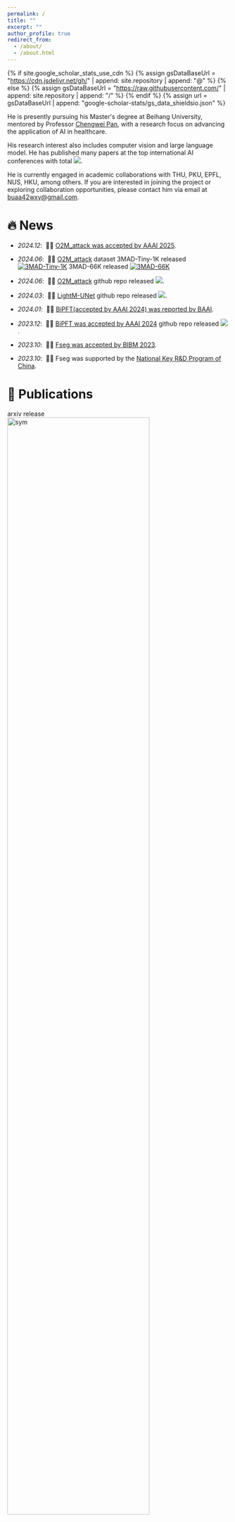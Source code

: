 ```yaml
---
permalink: /
title: ""
excerpt: ""
author_profile: true
redirect_from: 
  - /about/
  - /about.html
---
```


{% if site.google_scholar_stats_use_cdn %}
{% assign gsDataBaseUrl = "https://cdn.jsdelivr.net/gh/" | append: site.repository | append: "@" %}
{% else %}
{% assign gsDataBaseUrl = "https://raw.githubusercontent.com/" | append: site.repository | append: "/" %}
{% endif %}
{% assign url = gsDataBaseUrl | append: "google-scholar-stats/gs_data_shieldsio.json" %}

<span class='anchor' id='about-me'></span>

He is presently pursuing his Master's degree at Beihang University, mentored by Professor [Chengwei Pan](https://scholar.google.com/citations?user=7i1dqbEAAAAJ&hl=en), with a research focus on advancing the application of AI in healthcare.

His research interest also includes computer vision and large language model. He has published many papers at the top international AI conferences with total <a href='https://scholar.google.com/citations?user=jQSagnIAAAAJ'><img src="https://img.shields.io/endpoint?url={{ url | url_encode }}&logo=Google%20Scholar&labelColor=f6f6f6&color=9cf&style=flat&label=citations"></a>.

He is currently engaged in academic collaborations with THU, PKU, EPFL, NUS, HKU, among others. If you are interested in joining the project or exploring collaboration opportunities, please contact him via email at buaa42wxy@gmail.com.



# 🔥 News
- *2024.12*: &nbsp;🎉🎉 [O2M_attack was accepted by AAAI 2025](https://arxiv.org/abs/2405.20775).
- *2024.06*: &nbsp;🎉🎉 [O2M_attack](https://arxiv.org/abs/2405.20775) dataset 3MAD-Tiny-1K released [![3MAD-Tiny-1K](../images/dataset-on-hf-sm.svg)](https://huggingface.co/datasets/MedMLLM-attack/3MAD-Tiny-1K) 3MAD-66K released [![3MAD-66K](../images/dataset-on-hf-sm.svg)](https://huggingface.co/datasets/MedMLLM-attack/3MAD-66K)

- *2024.06*: &nbsp;🎉🎉 [O2M_attack](https://arxiv.org/abs/2405.20775) github repo released <a href='https://github.com/dirtycomputer/O2M_attack'><img src="https://img.shields.io/github/stars/dirtycomputer/O2M_attack"></a>.

- *2024.03*: &nbsp;🎉🎉 [LightM-UNet](https://arxiv.org/pdf/2403.05246.pdf) github repo released <a href='https://github.com/mrblankness/lightm-unet'><img src="https://img.shields.io/github/stars/MrBlankness/LightM-UNet"></a>.

- *2024.01*: &nbsp;🎉🎉 [BiPFT(accepted by AAAI 2024) was reported by BAAI](https://mp.weixin.qq.com/s/ibBaWCdDcF2pA-Ug9XH1gQ). 
- *2023.12*: &nbsp;🎉🎉 [BiPFT was accepted by AAAI 2024](https://arxiv.org/pdf/2312.08937.pdf) github repo released <a href='https://github.com/Xingrun-Xing/BiPFT'><img src="https://img.shields.io/github/stars/Xingrun-Xing/BiPFT"></a>.
- *2023.10*: &nbsp;🎉🎉 [Fseg was accepted by BIBM 2023](https://ieeexplore.ieee.org/abstract/document/10386064). 
- *2023.10*: &nbsp;🎉🎉 Fseg was supported by the [National Key R&D Program of China](https://en.most.gov.cn/programmes1/200610/t20061009_36224.htm).

# 📝 Publications 

<div class='paper-box'><div class='paper-box-image'>
<div><div class="badge">arxiv release</div><img src='../images/projects/BlackDAN.png' alt="sym" width="80%"></div>
</div>
<div class='paper-box-text' markdown="1">

[BlackDAN: A Black-Box Multi-Objective Approach for Effective and Contextual Jailbreaking of Large Language Models](https://arxiv.org/abs/2410.09804)

**Xinyuan Wang**, Victor Shea-Jay Huang, Renmiao Chen, Hao Wang, [Chengwei Pan](https://scholar.google.com/citations?user=7i1dqbEAAAAJ&hl=en), [Lei Sha](https://scholar.google.com/citations?user=EbZ_P6gAAAAJ&hl=zh-CN), [Minlie Huang](https://scholar.google.com/citations?user=P1jPSzMAAAAJ&hl=zh-CN)
</div>
</div>

<div class='paper-box'><div class='paper-box-image'>
<div><div class="badge">arxiv release</div><img src='../images/projects/LeFusion.png' alt="sym" width="80%"></div>
</div>
<div class='paper-box-text' markdown="1">

[LeFusion: Controllable Pathology Synthesis via Lesion-Focused Diffusion Models](https://arxiv.org/abs/2403.14066)

Hantao Zhang, Yuhe Liu, [Jiancheng Yang](https://jiancheng-yang.com/), [Shouhong Wan](https://cs.ustc.edu.cn/2020/0906/c23239a460133/page.htm), **Xinyuan Wang**, Wei Peng, [Pascal Fua](https://scholar.google.com/citations?user=kzFmAkYAAAAJ&hl=en)
</div>
</div>

<div class='paper-box'><div class='paper-box-image'>
<div><div class="badge">AAAI 2025</div><img src='../images/projects/3MAD.png' alt="sym" width="80%"></div>
</div>
<div class='paper-box-text' markdown="1">

[Medical MLLM is Vulnerable: Cross-Modality Jailbreak and Mismatched Attacks on Medical Multimodal Large Language Models](https://arxiv.org/abs/2405.20775)

[Xijie Huang](https://github.com/JeixHuang), **Xinyuan Wang**, [Hantao Zhang](https://openreview.net/profile?id=~Hantao_Zhang2), [Yinghao Zhu](https://yhzhu99.github.io), Jiawen Xi, [Jingkun An](https://scholar.google.com/citations?hl=zh-CN&user=gtoavQoAAAAJ), Hao Wang, [Hao Liang](https://scholar.google.com/citations?hl=zh-CN&user=HgapY3sAAAAJ&view_op=list_works&sortby=pubdate), [Chengwei Pan](https://scholar.google.com/citations?user=7i1dqbEAAAAJ&hl=en)
</div>
</div>

<div class='paper-box'><div class='paper-box-image'>
<div><div class="badge">AAAI 2025</div><img src='../images/projects/LightM-UNet.png' alt="sym" width="80%"></div>
</div>
<div class='paper-box-text' markdown="1">

[LightM-UNet: Mamba Assists in Lightweight
UNet for Medical Image Segmentation](https://arxiv.org/pdf/2403.05246.pdf)


[Weibin Liao](https://scholar.google.com/citations?hl=zh-CN&user=4yUXvDsAAAAJ), [Yinghao Zhu](https://yhzhu99.github.io), **Xinyuan Wang**, [Chengwei Pan](https://scholar.google.com/citations?user=7i1dqbEAAAAJ&hl=en), [Yasha Wang](https://www.aminer.cn/profile/yasha-wang/542cc019dabfae4b91c24265), [Liantao Ma](http://scholar.pku.edu.cn/malt)
</div>
</div>

<div class='paper-box'><div class='paper-box-image'>
<div><div class="badge">AAAI 2024</div><img src='../images/projects/BiPFT.png' alt="sym" width="80%"></div>
</div>
<div class='paper-box-text' markdown="1">

[BiPFT: Binary Pre-trained Foundation Transformer with Low-rank Estimation of
Binarization Residual Polynomials](https://arxiv.org/pdf/2312.08937.pdf)

[Xingrun Xing](https://scholar.google.com.hk/citations?hl=zh-CN&user=sEdxu1UAAAAJ&view_op=list_works&sortby=pubdate),[Li Du](https://scholar.google.com.hk/citations?user=ag1JoOEAAAAJ&hl=zh-CN), **Xinyuan Wang**, Xianlin Zeng, [Yequan Wang](https://www.wangyequan.com), [Zheng Zhang](https://scholar.google.com/citations?hl=zh-CN&user=S2bil1cAAAAJ&view_op=list_works&sortby=pubdate), [Jiajun Zhang](https://nlpr.ia.ac.cn/cip/jjzhang.htm)
</div>
</div>

<div class='paper-box'><div class='paper-box-image'><div><div class="badge">BIBM 2023</div><img src='../images/projects/Fseg.png' alt="sym" width="80%"></div></div>
<div class='paper-box-text' markdown="1">

[Leveraging Frequency Domain Learning in 3D
Vessel Segmentation](https://arxiv.org/pdf/2401.06224.pdf)

**Xinyuan Wang**, [Chengwei Pan](https://scholar.google.com/citations?user=7i1dqbEAAAAJ&hl=en), [Hongming Dai](https://www.linkedin.com/in/hongming-dai-76b936176/), [Gangming Zhao](https://scholar.google.com/citations?user=bRKA7fUAAAAJ&hl=en), [Jinpeng Li](https://scholar.google.com/citations?user=hzEaITAAAAAJ&hl=zh-CN), Xiao Zhang, [Yizhou Yu](https://i.cs.hku.hk/~yzyu/)
</div>
</div>

<!-- [**Project**](https://scholar.google.com/citations?view_op=view_citation&hl=zh-CN&user=DhtAFkwAAAAJ&citation_for_view=DhtAFkwAAAAJ:ALROH1vI_8AC) <strong><span class='show_paper_citations' data='DhtAFkwAAAAJ:ALROH1vI_8AC'></span></strong>
- Lorem ipsum dolor sit amet, consectetur adipiscing elit. Vivamus ornare aliquet ipsum, ac tempus justo dapibus sit amet. 
</div>
</div>

- [Lorem ipsum dolor sit amet, consectetur adipiscing elit. Vivamus ornare aliquet ipsum, ac tempus justo dapibus sit amet](https://github.com), A, B, C, **CVPR 2020** -->

# 🎖 Honors and Awards
- *2024.12* [AAAI 2025](https://aaai.org/conference/aaai/aaai-25/) student scholarship
- *2024.12* [ICML 2025](https://icml.cc/Conferences/2025) reviewer
- *2024.10* Outstanding League Member, Beihang University
- *2024.08* [ICLR 2025](https://iclr.cc/Conferences/2025) reviewer
- *2024.05* [Neurips 2024](https://neurips.cc/Conferences/2024) reviewer
- *2024.05* [ACM MM 2024](https://2024.acmmm.org/) reviewer
- *2024.04* Outstanding graduate student, Beihang University
- *2023.11* [Student Union President](https://iai.buaa.edu.cn/info/1011/2924.htm), Institute of Artificial Intelligence, Beihang University
- *2023.10* Outstanding Student Cadre, Beihang University
- *2023.08* 1st-Class Scholarship, Beihang University
- *2023.07* [Silver Diploma](https://mp.weixin.qq.com/s/EgRv-WxUEUq_sCSDsjBKgA), World Choir Games 2023🎵
- *2023* Rank 2/42 in Beihang University
- *2022* Rank 14/277 in Northeastern University

# 📖 Educations
- *2022.09 - present*, M.Eng. (supervised by [Chengwei Pan](https://scholar.google.com/citations?user=7i1dqbEAAAAJ&hl=en)) in [Institute of Artificial Intelligence](https://iai.buaa.edu.cn/), Beihang University, Beijing, China
- *Fall 2023*, Design and Analysis of Algorithms, Teaching Assistant, Beihang University
- *2018.09 - 2022.06*, B.Eng. (supervised by [Peng Cao](https://scholar.google.com/citations?user=0OfgZSsAAAAJ&hl=zh-CN)) in School of Computer Science and Engineering, Northeastern University, Shenyang, China

# 💬 Invited Talks
- *2023.12*, Istanbul, Turkey. He delivered a [keynote speech](https://bidma.cpsc.ucalgary.ca/IEEE-BIBM-2023/documents/BIBM2023-Program-1208.pdf) on the topic of "Leveraging Frequency Domain Learning in 3D Coronary Segmentation" at the BIBM 2023 conference. 
<!-- - *2021.03*, Lorem ipsum dolor sit amet, consectetur adipiscing elit. Vivamus ornare aliquet ipsum, ac tempus justo dapibus sit amet.  \| [\[video\]](https://github.com/) 
-->

# 💻 Internships

- *2024.04 - present*, [Tsinghua University](https://www.tsinghua.edu.cn/), China. He was a research intern in Professor [Minlie Huang](https://coai.cs.tsinghua.edu.cn/hml)'s group at Tsinghua University, focusing on the safety issues of Multimodal Large Language Models (LLMs).
- *2023.02 - 2023.08*, [Beijing Academy of Artificial Intelligence(BAAI)](https://www.baai.ac.cn/), China. He was a research intern in the Cognitive Large-Scale Model Group mentored by [Xin Jiang](https://scholar.google.com/citations?user=3mqJwa8AAAAJ&hl=zh-CN) and [Yequan Wang](https://www.wangyequan.com/).
- *2022.09 - 2023.02*, Key Laboratory of Mathematics, Informatics and Behavioral Semantics, Ministry of Education, Beijing, China.
- *2022.01 - 2022.02*, NC State University, USA. He participated in the GEARS program at North Carolina State University in 2022, under the supervision of [Hien Tran](https://math.sciences.ncsu.edu/people/tran/). The project focused on Airplane Detection and Classification.
- *2021.06 - 2022.06*, Key Laboratory of Intelligent Computing in Medical Image of Ministry of Education, Northeastern University, Shenyang, China. He was a research intern mentored by [Peng Cao](https://scholar.google.com/citations?user=0OfgZSsAAAAJ&hl=zh-CN) aiming at medical segmentation tasks.
- *2019.03 - 2021.06*, Northeastern University, China. He was a research intern mentored by [Qidong Zhao](https://scholar.google.com/citations?hl=zh-CN&user=cFAcguwAAAAJ&view_op=list_works&sortby=pubdate), [Zhuoran Liu](https://scholar.google.com/citations?user=tEyLvJQAAAAJ&hl=zh-CN), [Changsheng Zhang](https://dblp.org/pid/70/1079-1.html) and [Bin Zhang](https://dblp.org/pid/13/5236-1.html). His research focuses on multi-objective optimization and path planning problems. This work was supported by the [Key Project of National Natural Science Foundation of China](https://www.nsfc.gov.cn/english/site_1/) (U1908212) and the Fundamental Research Funds for the Central Universities (N2017013, N2017014).

# 👨🏻‍🎓 Collaborators

- Hongming Dai (National University of Singapore)
- Xingrun Xing (Beijing Academy of Artificial Intelligence, Chinese Academy of Sciences)
- Yinghao Zhu (Beihang Univeristy)
- Gangming Zhao (The University of Hong Kong)
- Hantao Zhang (University of Science and Technology of China)
- Hao Wang (Beihang Univeristy)
- Jingkun An (Beihang Univeristy)
- Renmiao Chen (Tsinghua University)
- Zekun Wang (Beihang University)
- Jiancheng Yang (EPFL)

<!-- 
- Wenhui Tan (Renmin Univeristy of China)
- Mengqun Jin (Tsinghua University)
- Leqi Lei (Tsinghua University) 
- Zhiru Wang (Beihang University)
- Shiyun Xie (Beihang University)
- Zhexin Zhang (Tsinghua University)
- Pei Ke (Tsinghua University)
- Shiyao Cui (Tsinghua University)
- Minlie Huang (Tsinghua University)
- Lei Sha (Beihang University)
-->

# 👨🏻‍💻 Undergraduate Research Assistant

- Zihao Fu (Beihang University -> Tsinghua University)
- Haoyu Hu (Beihang University -> Institute of Automation, Chinese Academy of Sciences)
- Jiaze Song (Beihang University -> Peking University)
- Yuhan Duan (Beihang University -> Beihang University) 
- Jiawen Xi (Beihang University -> Beihang University) 
- Xijie Huang (Beihang University -> present) 
- Xinhui Huang (Beihang University -> present) 
- Chenxiao Yue (Beihang University -> present) 
- Rong Fan (Beihang University -> present) 
- Wenjie Pan (Beihang University -> present) 
- Yuhe Liu (Beihang University -> present) 
- Yizhe Wang (Beihang University -> present) 

# Contact

<iframe src="https://docs.google.com/forms/d/e/1FAIpQLSfUuNo92pBpF_s7coJ-AbKw4CJ_RHCX1CmstSHePxksip0yew/viewform?embedded=true" width="840" height="600" frameborder="0" marginheight="0" marginwidth="0">Loading…</iframe>

# 🌍 Website Visiting Map

<script type="text/javascript" id="mapmyvisitors" src="//mapmyvisitors.com/map.js?d=ItepywghaB7DpioDsZd9QS7Q8t6BfxyDtA3DlM0OKgM&cl=ffffff&w=a"></script>